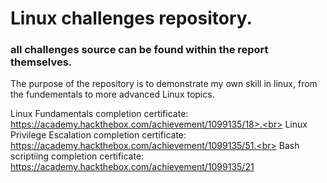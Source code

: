# Linux challenges repository.<br>
### all challenges source can be found within the report themselves.<br>

The purpose of the repository is to demonstrate my own skill in linux, from the fundementals to more advanced Linux topics.<br>

Linux Fundamentals completion certificate: https://academy.hackthebox.com/achievement/1099135/18>.<br>
Linux Privilege Escalation completion certificate: https://academy.hackthebox.com/achievement/1099135/51.<br>
Bash scriptiing completion certificate: https://academy.hackthebox.com/achievement/1099135/21
